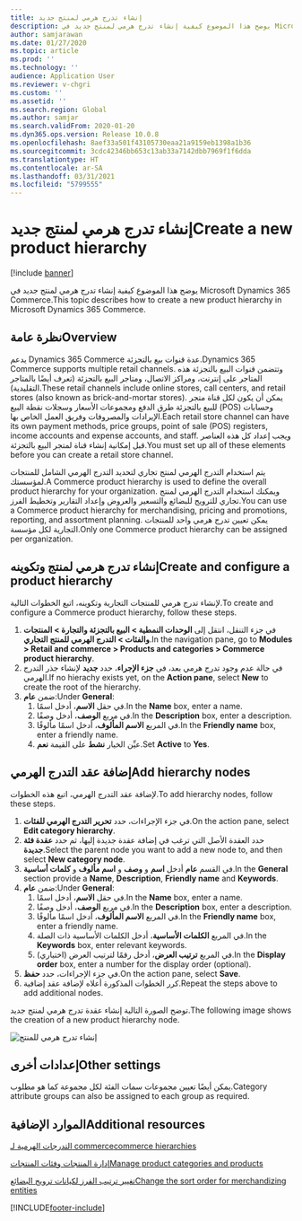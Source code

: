 ```yaml
---
title: إنشاء تدرج هرمي لمنتج جديد
description: يوضح هذا الموضوع كيفية إنشاء تدرج هرمي لمنتج جديد في Microsoft Dynamics 365 Commerce.
author: samjarawan
ms.date: 01/27/2020
ms.topic: article
ms.prod: ''
ms.technology: ''
audience: Application User
ms.reviewer: v-chgri
ms.custom: ''
ms.assetid: ''
ms.search.region: Global
ms.author: samjar
ms.search.validFrom: 2020-01-20
ms.dyn365.ops.version: Release 10.0.8
ms.openlocfilehash: 8aef33a501f43105730eaa21a9159eb1398a1b36
ms.sourcegitcommit: 3cdc42346bb653c13ab33a7142dbb7969f1f6dda
ms.translationtype: HT
ms.contentlocale: ar-SA
ms.lasthandoff: 03/31/2021
ms.locfileid: "5799555"
---
```

# <a name="create-a-new-product-hierarchy"></a><span data-ttu-id="b6933-103">إنشاء تدرج هرمي لمنتج جديد</span><span class="sxs-lookup"><span data-stu-id="b6933-103">Create a new product hierarchy</span></span>


[!include [banner](includes/banner.md)]

<span data-ttu-id="b6933-104">يوضح هذا الموضوع كيفية إنشاء تدرج هرمي لمنتج جديد في Microsoft Dynamics 365 Commerce.</span><span class="sxs-lookup"><span data-stu-id="b6933-104">This topic describes how to create a new product hierarchy in Microsoft Dynamics 365 Commerce.</span></span>

## <a name="overview"></a><span data-ttu-id="b6933-105">نظرة عامة</span><span class="sxs-lookup"><span data-stu-id="b6933-105">Overview</span></span>

<span data-ttu-id="b6933-106">يدعم Dynamics 365 Commerce عدة قنوات بيع بالتجزئة.</span><span class="sxs-lookup"><span data-stu-id="b6933-106">Dynamics 365 Commerce supports multiple retail channels.</span></span> <span data-ttu-id="b6933-107">وتتضمن قنوات البيع بالتجزئة هذه المتاجر على إنترنت، ومراكز الاتصال، ومتاجر البيع بالتجزئة (تعرف أيضًا بالمتاجر التقليدية).</span><span class="sxs-lookup"><span data-stu-id="b6933-107">These retail channels include online stores, call centers, and retail stores (also known as brick-and-mortar stores).</span></span> <span data-ttu-id="b6933-108">يمكن أن يكون لكل قناة متجر للبيع بالتجزئة طرق الدفع ومجموعات الأسعار وسجلات نقطة البيع (POS) وحسابات الإيرادات والمصروفات وفريق العمل الخاص بها.</span><span class="sxs-lookup"><span data-stu-id="b6933-108">Each retail store channel can have its own payment methods, price groups, point of sale (POS) registers, income accounts and expense accounts, and staff.</span></span> <span data-ttu-id="b6933-109">ويجب إعداد كل هذه العناصر قبل إمكانية إنشاء قناة لمتجر البيع بالتجزئة.</span><span class="sxs-lookup"><span data-stu-id="b6933-109">You must set up all of these elements before you can create a retail store channel.</span></span> 

<span data-ttu-id="b6933-110">يتم استخدام التدرج الهرمي لمنتج تجاري لتحديد التدرج الهرمي الشامل للمنتجات لمؤسستك.</span><span class="sxs-lookup"><span data-stu-id="b6933-110">A Commerce product hierarchy is used to define the overall product hierarchy for your organization.</span></span> <span data-ttu-id="b6933-111">ويمكنك استخدام التدرج الهرمي لمنتج تجاري للترويج للبضائع والتسعير والعروض وإعداد التقارير وتخطيط الفرز.</span><span class="sxs-lookup"><span data-stu-id="b6933-111">You can use a Commerce product hierarchy for merchandising, pricing and promotions, reporting, and assortment planning.</span></span> <span data-ttu-id="b6933-112">يمكن تعيين تدرج هرمي واحد للمنتجات التجارية لكل مؤسسة.</span><span class="sxs-lookup"><span data-stu-id="b6933-112">Only one Commerce product hierarchy can be assigned per organization.</span></span>

## <a name="create-and-configure-a-product-hierarchy"></a><span data-ttu-id="b6933-113">إنشاء تدرج هرمي لمنتج وتكوينه</span><span class="sxs-lookup"><span data-stu-id="b6933-113">Create and configure a product hierarchy</span></span>

<span data-ttu-id="b6933-114">لإنشاء تدرج هرمي للمنتجات التجارية وتكوينه، اتبع الخطوات التالية.</span><span class="sxs-lookup"><span data-stu-id="b6933-114">To create and configure a Commerce product hierarchy, follow these steps.</span></span>

1. <span data-ttu-id="b6933-115">في جزء التنقل، انتقل إلى **الوحدات النمطية \> البيع بالتجزئة والتجارة \> المنتجات والفئات \> التدرج الهرمي للمنتج التجاري**.</span><span class="sxs-lookup"><span data-stu-id="b6933-115">In the navigation pane, go to **Modules \> Retail and commerce \> Products and categories \> Commerce product hierarchy**.</span></span>
1. <span data-ttu-id="b6933-116">في حالة عدم وجود تدرج هرمي بعد، في **جزء الإجراء**، حدد **جديد** لإنشاء جذر التدرج الهرمي.</span><span class="sxs-lookup"><span data-stu-id="b6933-116">If no hierachy exists yet, on the **Action pane**, select **New** to create the root of the hierarchy.</span></span>
1. <span data-ttu-id="b6933-117">ضمن **عام**:</span><span class="sxs-lookup"><span data-stu-id="b6933-117">Under **General**:</span></span>
    1. <span data-ttu-id="b6933-118">في حقل **الاسم**، أدخل اسمًا.</span><span class="sxs-lookup"><span data-stu-id="b6933-118">In the **Name** box, enter a name.</span></span>
    1. <span data-ttu-id="b6933-119">في مربع **الوصف**، أدخل وصفًا.</span><span class="sxs-lookup"><span data-stu-id="b6933-119">In the **Description** box, enter a description.</span></span>
    1. <span data-ttu-id="b6933-120">في المربع **الاسم المألوف**، أدخل اسمًا مألوفًا.</span><span class="sxs-lookup"><span data-stu-id="b6933-120">In the **Friendly name** box, enter a friendly name.</span></span>
    1. <span data-ttu-id="b6933-121">عيِّن الخيار **نشط** على القيمة **نعم**.</span><span class="sxs-lookup"><span data-stu-id="b6933-121">Set **Active** to **Yes**.</span></span>

## <a name="add-hierarchy-nodes"></a><span data-ttu-id="b6933-122">إضافة عقد التدرج الهرمي</span><span class="sxs-lookup"><span data-stu-id="b6933-122">Add hierarchy nodes</span></span>

<span data-ttu-id="b6933-123">لإضافة عقد التدرج الهرمي، اتبع هذه الخطوات.</span><span class="sxs-lookup"><span data-stu-id="b6933-123">To add hierarchy nodes, follow these steps.</span></span>

1. <span data-ttu-id="b6933-124">في جزء الإجراءات، حدد **تحرير التدرج الهرمي للفئات**.</span><span class="sxs-lookup"><span data-stu-id="b6933-124">On the action pane, select **Edit category hierarchy**.</span></span>
1. <span data-ttu-id="b6933-125">حدد العقدة الأصل التي ترغب في إضافة عقدة جديدة إليها، ثم حدد **عقدة فئة جديدة**.</span><span class="sxs-lookup"><span data-stu-id="b6933-125">Select the parent node you want to add a new node to, and then select **New category node**.</span></span>
1. <span data-ttu-id="b6933-126">في القسم **عام** أدخل **اسم** و **وصف** و **اسم مألوف** و **كلمات أساسية**.</span><span class="sxs-lookup"><span data-stu-id="b6933-126">In the **General** section provide a **Name**, **Description**, **Friendly name** and **Keywords**.</span></span>
1. <span data-ttu-id="b6933-127">ضمن **عام**:</span><span class="sxs-lookup"><span data-stu-id="b6933-127">Under **General**:</span></span>
    1. <span data-ttu-id="b6933-128">في حقل **الاسم**، أدخل اسمًا.</span><span class="sxs-lookup"><span data-stu-id="b6933-128">In the **Name** box, enter a name.</span></span>
    1. <span data-ttu-id="b6933-129">في مربع **الوصف**، أدخل وصفًا.</span><span class="sxs-lookup"><span data-stu-id="b6933-129">In the **Description** box, enter a description.</span></span>
    1. <span data-ttu-id="b6933-130">في المربع **الاسم المألوف**، أدخل اسمًا مألوفًا.</span><span class="sxs-lookup"><span data-stu-id="b6933-130">In the **Friendly name** box, enter a friendly name.</span></span>
    1. <span data-ttu-id="b6933-131">في المربع **الكلمات الأساسية**، أدخل الكلمات الأساسية ذات الصلة.</span><span class="sxs-lookup"><span data-stu-id="b6933-131">In the **Keywords** box, enter relevant keywords.</span></span>
    1. <span data-ttu-id="b6933-132">في المربع **ترتيب العرض**، أدخل رقمًا لترتيب العرض (اختياري).</span><span class="sxs-lookup"><span data-stu-id="b6933-132">In the **Display order** box, enter a number for the display order (optional).</span></span>
1. <span data-ttu-id="b6933-133">في جزء الإجراءات، حدد **حفظ**.</span><span class="sxs-lookup"><span data-stu-id="b6933-133">On the action pane, select **Save**.</span></span>
1. <span data-ttu-id="b6933-134">كرر الخطوات المذكورة أعلاه لإضافة عقد إضافية.</span><span class="sxs-lookup"><span data-stu-id="b6933-134">Repeat the steps above to add additional nodes.</span></span>

<span data-ttu-id="b6933-135">توضح الصورة التالية إنشاء عقدة تدرج هرمي لمنتج جديد.</span><span class="sxs-lookup"><span data-stu-id="b6933-135">The following image shows the creation of a new product hierarchy node.</span></span>

![إنشاء تدرج هرمي للمنتج](media/create-product-hierarchy.png)

## <a name="other-settings"></a><span data-ttu-id="b6933-137">إعدادات أخرى</span><span class="sxs-lookup"><span data-stu-id="b6933-137">Other settings</span></span>

<span data-ttu-id="b6933-138">يمكن أيضًا تعيين مجموعات سمات الفئة لكل مجموعة كما هو مطلوب.</span><span class="sxs-lookup"><span data-stu-id="b6933-138">Category attribute groups can also be assigned to each group as required.</span></span>  

## <a name="additional-resources"></a><span data-ttu-id="b6933-139">الموارد الإضافية</span><span class="sxs-lookup"><span data-stu-id="b6933-139">Additional resources</span></span>

[<span data-ttu-id="b6933-140">التدرجات الهرمية لـ ‎commerce</span><span class="sxs-lookup"><span data-stu-id="b6933-140">commerce hierarchies</span></span>](retail-hierarchies.md)

[<span data-ttu-id="b6933-141">إدارة المنتجات وفئات المنتجات</span><span class="sxs-lookup"><span data-stu-id="b6933-141">Manage product categories and products </span></span>](category-management-product-creation.md)

[<span data-ttu-id="b6933-142">تغيير ترتيب الفرز لكيانات ترويج البضائع</span><span class="sxs-lookup"><span data-stu-id="b6933-142">Change the sort order for merchandizing entities</span></span>](custom-order-categories-nav-retail-prod-hierarchy.md)


[!INCLUDE[footer-include](../includes/footer-banner.md)]